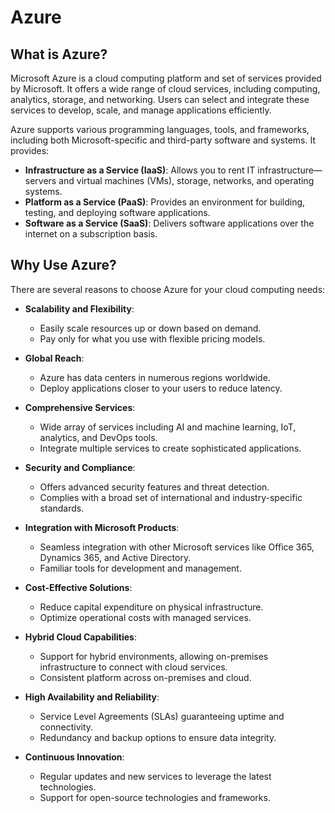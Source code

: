 # Azure

##  What is Azure?

Microsoft Azure is a cloud computing platform and set of services provided by Microsoft. It offers a wide range of cloud services, including computing, analytics, storage, and networking. Users can select and integrate these services to develop, scale, and manage applications efficiently.

Azure supports various programming languages, tools, and frameworks, including both Microsoft-specific and third-party software and systems. It provides:

- **Infrastructure as a Service (IaaS)**: Allows you to rent IT infrastructure—servers and virtual machines (VMs), storage, networks, and operating systems.
- **Platform as a Service (PaaS)**: Provides an environment for building, testing, and deploying software applications.
- **Software as a Service (SaaS)**: Delivers software applications over the internet on a subscription basis.

## Why Use Azure?

There are several reasons to choose Azure for your cloud computing needs:

- **Scalability and Flexibility**:
    - Easily scale resources up or down based on demand.
    - Pay only for what you use with flexible pricing models.

- **Global Reach**:
    - Azure has data centers in numerous regions worldwide.
    - Deploy applications closer to your users to reduce latency.

- **Comprehensive Services**:
    - Wide array of services including AI and machine learning, IoT, analytics, and DevOps tools.
    - Integrate multiple services to create sophisticated applications.

- **Security and Compliance**:
    - Offers advanced security features and threat detection.
    - Complies with a broad set of international and industry-specific standards.

- **Integration with Microsoft Products**:
    - Seamless integration with other Microsoft services like Office 365, Dynamics 365, and Active Directory.
    - Familiar tools for development and management.

- **Cost-Effective Solutions**:
    - Reduce capital expenditure on physical infrastructure.
    - Optimize operational costs with managed services.

- **Hybrid Cloud Capabilities**:
    - Support for hybrid environments, allowing on-premises infrastructure to connect with cloud services.
    - Consistent platform across on-premises and cloud.

- **High Availability and Reliability**:
    - Service Level Agreements (SLAs) guaranteeing uptime and connectivity.
    - Redundancy and backup options to ensure data integrity.

- **Continuous Innovation**:
    - Regular updates and new services to leverage the latest technologies.
    - Support for open-source technologies and frameworks.